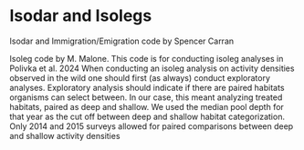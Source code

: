 # Isodar and Isolegs

Isodar and Immigration/Emigration code by Spencer Carran 

Isoleg code by M. Malone. This code is for conducting isoleg analyses in Polivka et al. 2024
When conducting an isoleg analysis on activity densities observed in the wild one should first (as always) conduct exploratory analyses.
Exploratory analysis should indicate if there are paired habitats organisms can select between.
In our case, this meant analyzing treated habitats, paired as deep and shallow.
We used the median pool depth for that year as the cut off between deep and shallow habitat categorization.
Only 2014 and 2015 surveys allowed for paired comparisons between deep and shallow activity densities
